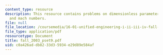 ```yaml
---
content_type: resource
description: This resource contains problems on dimensionless parameters, and reynolds
  and mach numbers.
file: null
file_location: /coursemedia/16-01-unified-engineering-i-ii-iii-iv-fall-2005-spring-2006/c0a426addb8233d35934e29d89e584af_fall_2003_pset9.pdf
file_type: application/pdf
resourcetype: Document
title: fall_2003_pset9.pdf
uid: c0a426ad-db82-33d3-5934-e29d89e584af
---
```

